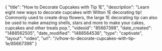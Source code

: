 {
    "title": "How to Decorate Cupcakes with Tip 1E",
    "description": "Learn eight new ways to decorate cupcakes with Wilton 1E decorating tip! Commonly used to create drop flowers, the large 1E decorating tip can also be used to make amazing shells, stars and more to make your cakes, cupcakes and other treats pop.",
    "videoid": "85667398",
    "date_created": "1488562505",
    "date_modified": "1488564538",
    "type": "captivate",
    "layout": "video",
    "url": "\/v\/how-to-decorate-cupcakes-with-tip-1e\/85667398"
}